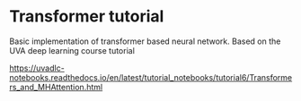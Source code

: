 # Transformer tutorial

Basic implementation of transformer based neural network. Based on the UVA deep learning course tutorial 

https://uvadlc-notebooks.readthedocs.io/en/latest/tutorial_notebooks/tutorial6/Transformers_and_MHAttention.html
